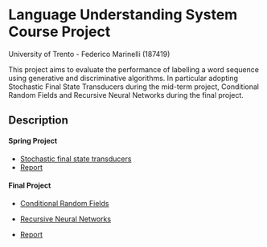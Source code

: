 # Language Understanding System Course Project

University of Trento - Federico Marinelli (187419)

This project aims to evaluate the performance of labelling a word sequence using generative and discriminative algorithms. In particular adopting Stochastic Final State Transducers during the mid-term project, Conditional Random Fields and Recursive Neural Networks during the final project.

## Description

#### Spring Project

* [Stochastic final state transducers](https://github.com/feedmari/Language-Understanding-System-Project/tree/master/mid_term_project) 
* [Report](https://github.com/feedmari/Language-Understanding-System-Project/blob/master/mid_term_project/report.pdf)


#### Final Project

* [Conditional Random Fields](https://github.com/feedmari/Language-Understanding-System-Project/tree/master/final_project/crf_final) 

* [Recursive Neural Networks](https://github.com/feedmari/Language-Understanding-System-Project/tree/master/final_project/rnn) 

* [Report](https://github.com/feedmari/Language-Understanding-System-Project/blob/master/final_project/report_final.pdf)


